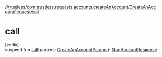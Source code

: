 //[trustless](../../../index.md)/[com.trustless.requests.accounts.createAnAccount](../index.md)/[CreateAnAccountRequest](index.md)/[call](call.md)

# call

[kotlin]\
suspend fun [call](call.md)(params: [CreateAnAccountParams](../-create-an-account-params/index.md)): [StaqAccountResponse](../../com.trustless.requests.accounts/-staq-account-response/index.md)
